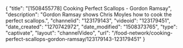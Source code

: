 {
    "title": "[1508455778] Cooking Perfect Scallops - Gordon Ramsay",
    "description": "Gordon Ramsay shows Chris Moyles how to cook the perfect scallops.",
    "channelid": "123179143",
    "videoid": "123179451",
    "date_created": "1270742972",
    "date_modified": "1508373765",
    "type": "captivate",
    "layout": "channelVideo",
    "url": "\/food-network\/cooking-perfect-scallops-gordon-ramsay\/123179143-123179451"
}